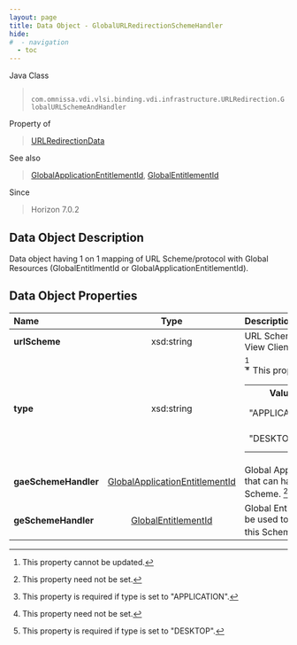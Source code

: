 ```yaml
---
layout: page
title: Data Object - GlobalURLRedirectionSchemeHandler
hide:
#  - navigation
  - toc
---
```






Java Class
> ` com.omnissa.vdi.vlsi.binding.vdi.infrastructure.URLRedirection.GlobalURLSchemeAndHandler`

Property of
> [URLRedirectionData](vdi.infrastructure.URLRedirection.URLRedirectionData.md#field_detail)

See also
> [GlobalApplicationEntitlementId](vdi.entity.GlobalApplicationEntitlementId.md), [GlobalEntitlementId](vdi.entity.GlobalEntitlementId.md)

Since
> Horizon 7.0.2


## Data Object Description

Data object having 1 on 1 mapping of URL Scheme/protocol with Global Resources (GlobalEntitlmentId or GlobalApplicationEntitlementId).

## Data Object Properties

 Name | Type | Description
:---|:---:|:---
**urlScheme**|  xsd:string|  URL Scheme/protocol used by View Client for URL Filtering.
**type**|  xsd:string| [^2] <br>* This property will be one of:<br><table><tr><th>Value</th><th>Description</th></tr><tr><td>"APPLICATION"</td><td>Application Pool.</td></tr><tr><td>"DESKTOP"</td><td>Desktop Pool.</td></tr></table>
**gaeSchemeHandler**| [GlobalApplicationEntitlementId](vdi.entity.GlobalApplicationEntitlementId.md)|  Global Application Entitlement that can handle this URL Scheme. [^1] [^203]
**geSchemeHandler**| [GlobalEntitlementId](vdi.entity.GlobalEntitlementId.md)|  Global Entitlement that should be used to launch URLs with this Scheme. [^1] [^204]


 


[^1]: This property need not be set.
[^2]: This property cannot be updated.
[^203]: This property is required if type is set to "APPLICATION".
[^204]: This property is required if type is set to "DESKTOP".